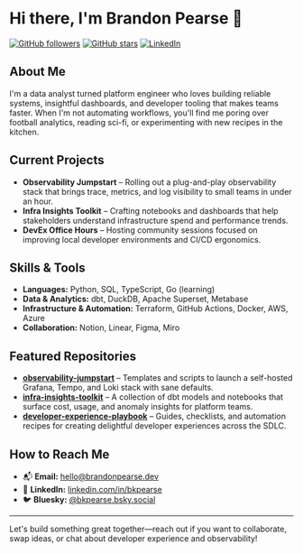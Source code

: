 # Hi there, I'm Brandon Pearse 👋

[![GitHub followers](https://img.shields.io/github/followers/bkpearse?style=social)](https://github.com/bkpearse?tab=followers)
[![GitHub stars](https://img.shields.io/github/stars/bkpearse?affiliations=OWNER&style=social)](https://github.com/bkpearse)
[![LinkedIn](https://img.shields.io/badge/LinkedIn-Connect-blue?logo=linkedin)](https://www.linkedin.com/in/bkpearse/)

## About Me
I'm a data analyst turned platform engineer who loves building reliable systems, insightful dashboards, and developer tooling that makes teams faster. When I'm not automating workflows, you'll find me poring over football analytics, reading sci-fi, or experimenting with new recipes in the kitchen.

## Current Projects
- **Observability Jumpstart** – Rolling out a plug-and-play observability stack that brings trace, metrics, and log visibility to small teams in under an hour.
- **Infra Insights Toolkit** – Crafting notebooks and dashboards that help stakeholders understand infrastructure spend and performance trends.
- **DevEx Office Hours** – Hosting community sessions focused on improving local developer environments and CI/CD ergonomics.

## Skills & Tools
- **Languages:** Python, SQL, TypeScript, Go (learning)
- **Data & Analytics:** dbt, DuckDB, Apache Superset, Metabase
- **Infrastructure & Automation:** Terraform, GitHub Actions, Docker, AWS, Azure
- **Collaboration:** Notion, Linear, Figma, Miro

## Featured Repositories
- [**observability-jumpstart**](https://github.com/bkpearse/observability-jumpstart) – Templates and scripts to launch a self-hosted Grafana, Tempo, and Loki stack with sane defaults.
- [**infra-insights-toolkit**](https://github.com/bkpearse/infra-insights-toolkit) – A collection of dbt models and notebooks that surface cost, usage, and anomaly insights for platform teams.
- [**developer-experience-playbook**](https://github.com/bkpearse/developer-experience-playbook) – Guides, checklists, and automation recipes for creating delightful developer experiences across the SDLC.

## How to Reach Me
- 📬 **Email:** [hello@brandonpearse.dev](mailto:hello@brandonpearse.dev)
- 💬 **LinkedIn:** [linkedin.com/in/bkpearse](https://www.linkedin.com/in/bkpearse/)
- 🐦 **Bluesky:** [@bkpearse.bsky.social](https://bsky.app/profile/bkpearse.bsky.social)

---

Let's build something great together—reach out if you want to collaborate, swap ideas, or chat about developer experience and observability!
